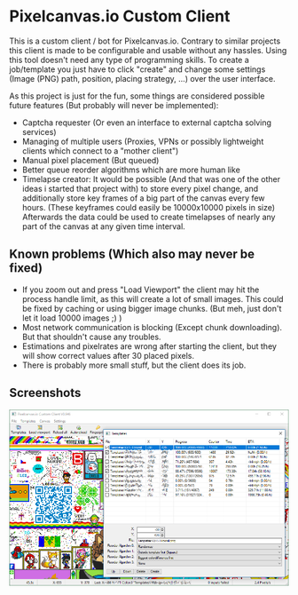 Pixelcanvas.io Custom Client
=====

This is a custom client / bot for Pixelcanvas.io.
Contrary to similar projects this client is made to be configurable and usable without any hassles.
Using this tool doesn't need any type of programming skills.
To create a job/template you just have to click "create" and change some settings (Image (PNG) path, position, placing strategy, ...) over the user interface.

As this project is just for the fun, some things are considered possible future features (But probably will never be implemented):
- Captcha requester (Or even an interface to external captcha solving services)
- Managing of multiple users (Proxies, VPNs or possibly lightweight clients which connect to a "mother client")
- Manual pixel placement (But queued)
- Better queue reorder algorithms which are more human like
- Timelapse creator: It would be possible (And that was one of the other ideas i started that project with) to store every pixel change, and additionally store key frames of a big part of the canvas every few hours.
(These keyframes could easily be 10000x10000 pixels in size)
Afterwards the data could be used to create timelapses of nearly any part of the canvas at any given time interval.

## Known problems (Which also may never be fixed)
- If you zoom out and press "Load Viewport" the client may hit the process handle limit, as this will create a lot of small images.
  This could be fixed by caching or using bigger image chunks.
  (But meh, just don't let it load 10000 images ;) )
- Most network communication is blocking (Except chunk downloading). But that shouldn't cause any troubles.
- Estimations and pixelrates are wrong after starting the client, but they will show correct values after 30 placed pixels.
- There is probably more small stuff, but the client does its job.

## Screenshots
![<Image missing>](/Screenshots/V0.946.png)

